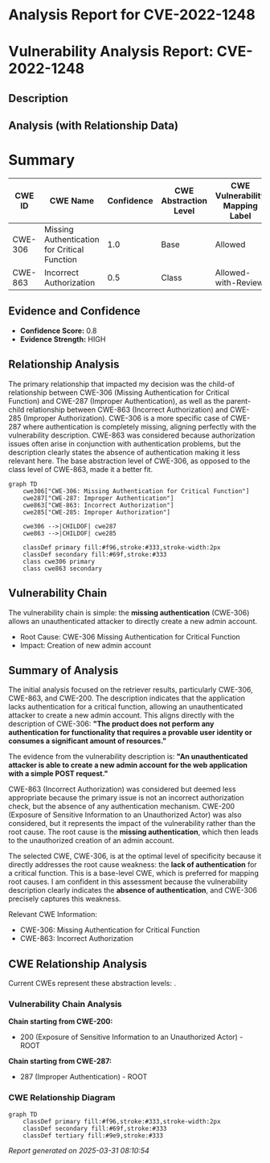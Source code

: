 # Analysis Report for CVE-2022-1248

# Vulnerability Analysis Report: CVE-2022-1248

## Description



## Analysis (with Relationship Data)

# Summary
| CWE ID | CWE Name | Confidence | CWE Abstraction Level | CWE Vulnerability Mapping Label | CWE-Vulnerability Mapping Notes |
|---|---|---|---|---|---|
| CWE-306 | Missing Authentication for Critical Function | 1.0 | Base |  Allowed | Primary CWE |
| CWE-863 | Incorrect Authorization | 0.5 | Class | Allowed-with-Review | Secondary Candidate |

## Evidence and Confidence

*   **Confidence Score:** 0.8
*   **Evidence Strength:** HIGH

## Relationship Analysis
The primary relationship that impacted my decision was the child-of relationship between CWE-306 (Missing Authentication for Critical Function) and CWE-287 (Improper Authentication), as well as the parent-child relationship between CWE-863 (Incorrect Authorization) and CWE-285 (Improper Authorization). CWE-306 is a more specific case of CWE-287 where authentication is completely missing, aligning perfectly with the vulnerability description. CWE-863 was considered because authorization issues often arise in conjunction with authentication problems, but the description clearly states the absence of authentication making it less relevant here. The base abstraction level of CWE-306, as opposed to the class level of CWE-863, made it a better fit.

```mermaid
graph TD
    cwe306["CWE-306: Missing Authentication for Critical Function"]
    cwe287["CWE-287: Improper Authentication"]
    cwe863["CWE-863: Incorrect Authorization"]
    cwe285["CWE-285: Improper Authorization"]

    cwe306 -->|CHILDOF| cwe287
    cwe863 -->|CHILDOF| cwe285

    classDef primary fill:#f96,stroke:#333,stroke-width:2px
    classDef secondary fill:#69f,stroke:#333
    class cwe306 primary
    class cwe863 secondary
```

## Vulnerability Chain
The vulnerability chain is simple: the **missing authentication** (CWE-306) allows an unauthenticated attacker to directly create a new admin account.
  - Root Cause: CWE-306 Missing Authentication for Critical Function
  - Impact: Creation of new admin account

## Summary of Analysis
The initial analysis focused on the retriever results, particularly CWE-306, CWE-863, and CWE-200. The description indicates that the application lacks authentication for a critical function, allowing an unauthenticated attacker to create a new admin account. This aligns directly with the description of CWE-306: **"The product does not perform any authentication for functionality that requires a provable user identity or consumes a significant amount of resources."**

The evidence from the vulnerability description is: **"An unauthenticated attacker is able to create a new admin account for the web application with a simple POST request."**

CWE-863 (Incorrect Authorization) was considered but deemed less appropriate because the primary issue is not an incorrect authorization check, but the absence of any authentication mechanism. CWE-200 (Exposure of Sensitive Information to an Unauthorized Actor) was also considered, but it represents the impact of the vulnerability rather than the root cause. The root cause is the **missing authentication**, which then leads to the unauthorized creation of an admin account.

The selected CWE, CWE-306, is at the optimal level of specificity because it directly addresses the root cause weakness: the **lack of authentication** for a critical function. This is a base-level CWE, which is preferred for mapping root causes.
I am confident in this assessment because the vulnerability description clearly indicates the **absence of authentication**, and CWE-306 precisely captures this weakness.

Relevant CWE Information:
*   CWE-306: Missing Authentication for Critical Function
*   CWE-863: Incorrect Authorization


## CWE Relationship Analysis

Current CWEs represent these abstraction levels: .


### Vulnerability Chain Analysis

**Chain starting from CWE-200:**
- 200 (Exposure of Sensitive Information to an Unauthorized Actor) - ROOT


**Chain starting from CWE-287:**
- 287 (Improper Authentication) - ROOT



### CWE Relationship Diagram

```mermaid
graph TD
    classDef primary fill:#f96,stroke:#333,stroke-width:2px
    classDef secondary fill:#69f,stroke:#333
    classDef tertiary fill:#9e9,stroke:#333
```



*Report generated on 2025-03-31 08:10:54*
